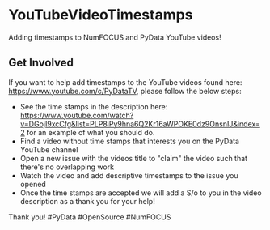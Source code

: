# YouTubeVideoTimestamps

Adding timestamps to NumFOCUS and PyData YouTube videos!

## Get Involved

If you want to help add timestamps to the YouTube videos found here: https://www.youtube.com/c/PyDataTV, please follow the below steps:
- See the time stamps in the description here: https://www.youtube.com/watch?v=DGojI9xcCfg&list=PLP8iPy9hna6Q2Kr16aWPOKE0dz9OnsnIJ&index=2 for an example of what you should do.
- Find a video without time stamps that interests you on the PyData YouTube channel
- Open a new issue with the videos title to "claim" the video such that there's no overlapping work
- Watch the video and add descriptive timestamps to the issue you opened
- Once the time stamps are accepted we will add a S/o to you in the video description as a thank you for your help! 

Thank you! #PyData #OpenSource #NumFOCUS

